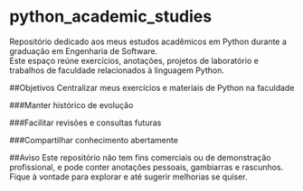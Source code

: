# python_academic_studies

Repositório dedicado aos meus estudos acadêmicos em Python durante a graduação em Engenharia de Software.  
Este espaço reúne exercícios, anotações, projetos de laboratório e trabalhos de faculdade relacionados à linguagem Python.

##Objetivos
Centralizar meus exercícios e materiais de Python na faculdade

###Manter histórico de evolução

###Facilitar revisões e consultas futuras

###Compartilhar conhecimento abertamente

##Aviso
Este repositório não tem fins comerciais ou de demonstração profissional, e pode conter anotações pessoais, gambiarras e rascunhos. Fique à vontade para explorar e até sugerir melhorias se quiser.
